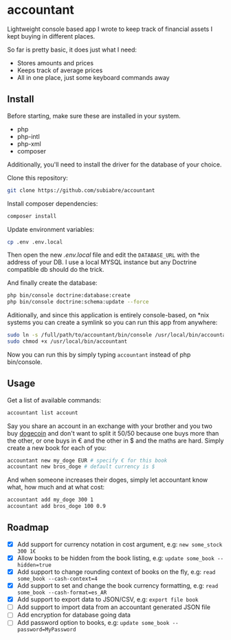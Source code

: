 # accountant
Lightweight console based app I wrote to keep track of financial assets I kept buying in different places.

So far is pretty basic, it does just what I need:
* Stores amounts and prices
* Keeps track of average prices
* All in one place, just some keyboard commands away

## Install
Before starting, make sure these are installed in your system.
- php
- php-intl
- php-xml
- composer

Additionally, you'll need to install the driver for the database of your choice.

Clone this repository:
```bash
git clone https://github.com/subiabre/accountant
```

Install composer dependencies:
```bash
composer install
```

Update environment variables:
```bash
cp .env .env.local
```
Then open the new _.env.local_ file and edit the `DATABASE_URL` with the address of your DB. I use a local MYSQL instance but any Doctrine compatible db should do the trick.

And finally create the database:
```bash
php bin/console doctrine:database:create
php bin/console doctrine:schema:update --force
```

Aditionally, and since this application is entirely console-based, on *nix systems you can create a symlink so you can run this app from anywhere:
```bash
sudo ln -s /full/path/to/accountant/bin/console /usr/local/bin/accountant
sudo chmod +x /usr/local/bin/accountant
```
Now you can run this by simply typing `accountant` instead of php bin/console.

## Usage
Get a list of available commands:
```bash
accountant list account
```

Say you share an account in an exchange with your brother and you two buy [dogecoin](dogecoin.com) and don't want to split it 50/50 because one buys more than the other, or one buys in € and the other in $ and the maths are hard. Simply create a new book for each of you:

```bash
accountant new my_doge EUR # specify € for this book
accountant new bros_doge # default currency is $
```

And when someone increases their doges, simply let accountant know what, how much and at what cost:
```bash
accountant add my_doge 300 1
accountant add bros_doge 100 0.9
```
## Roadmap
- [x] Add support for currency notation in cost argument, e.g: `new some_stock 300 1€`
- [x] Allow books to be hidden from the book listing, e.g: `update some_book --hidden=true`
- [x] Add support to change rounding context of books on the fly, e.g: `read some_book --cash-context=4`
- [x] Add support to set and change the book currency formatting, e.g: `read some_book --cash-format=es_AR`
- [x] Add support to export data to JSON/CSV, e.g: `export file book`
- [ ] Add support to import data from an accountant generated JSON file
- [ ] Add encryption for database going data
- [ ] Add password option to books, e.g: `update some_book --password=MyPassword`
